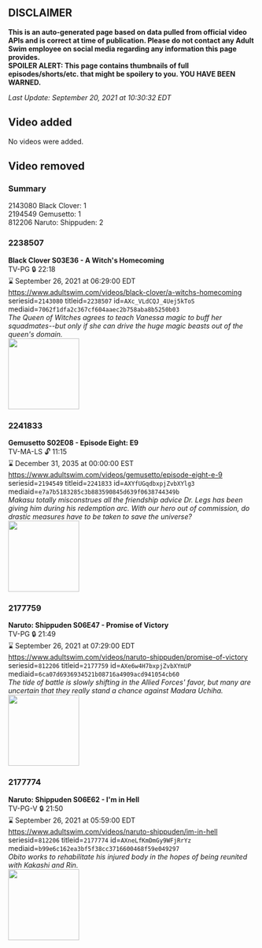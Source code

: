 ## DISCLAIMER
**This is an auto-generated page based on data pulled from official video APIs and is correct at time of publication. Please do not contact any Adult Swim employee on social media regarding any information this page provides.**  
**SPOILER ALERT: This page contains thumbnails of full episodes/shorts/etc. that might be spoilery to you. YOU HAVE BEEN WARNED.**  

_Last Update: September 20, 2021 at 10:30:32 EDT_
## Video added
No videos were added.  
## Video removed
### Summary
2143080 Black Clover: 1  
2194549 Gemusetto: 1  
812206 Naruto: Shippuden: 2  
### 2238507
**Black Clover S03E36 - A Witch's Homecoming**  
TV-PG 🔒 22:18  
⌛ September 26, 2021 at 06:29:00 EDT  
https://www.adultswim.com/videos/black-clover/a-witchs-homecoming  
seriesid=`2143080` titleid=`2238507` id=`AXc_VLdCQJ_4Uej5kToS` mediaid=`7062f1dfa2c367cf604aaec2b758aba8b5250b03`  
_The Queen of Witches agrees to teach Vanessa magic to buff her squadmates--but only if she can drive the huge magic beasts out of the queen's domain._  
<a href="https://media.cdn.adultswim.com/uploads/20210126/thumbnails/2_21126103459-BlackClover_139_WitchesHomecoming.jpg"><img src="https://media.cdn.adultswim.com/uploads/20210126/thumbnails/2_21126103459-BlackClover_139_WitchesHomecoming.jpg" height="144px" /></a>
### 2241833
**Gemusetto S02E08 - Episode Eight: E9**  
TV-MA-LS 🔓 11:15  
⌛ December 31, 2035 at 00:00:00 EST  
https://www.adultswim.com/videos/gemusetto/episode-eight-e-9  
seriesid=`2194549` titleid=`2241833` id=`AXYfUGqdbxpjZvbXYlg3` mediaid=`e7a7b5183285c3b883590845d639f0638744349b`  
_Makasu totally misconstrues all the friendship advice Dr. Legs has been giving him during his redemption arc. With our hero out of commission, do drastic measures have to be taken to save the universe?_  
<a href="https://media.cdn.adultswim.com/uploads/20201201/thumbnails/2_201211218485-GSMP_208.jpg"><img src="https://media.cdn.adultswim.com/uploads/20201201/thumbnails/2_201211218485-GSMP_208.jpg" height="144px" /></a>
### 2177759
**Naruto: Shippuden S06E47 - Promise of Victory**  
TV-PG 🔒 21:49  
⌛ September 26, 2021 at 07:29:00 EDT  
https://www.adultswim.com/videos/naruto-shippuden/promise-of-victory  
seriesid=`812206` titleid=`2177759` id=`AXe6w4H7bxpjZvbXYmUP` mediaid=`6ca07d6936934521b08716a4909acd941054cb60`  
_The tide of battle is slowly shifting in the Allied Forces' favor, but many are uncertain that they really stand a chance against Madara Uchiha._  
<a href="https://media.cdn.adultswim.com/uploads/20210219/thumbnails/2_21219948281-NarutoShippuden_330_PromiseOfVictory.jpg"><img src="https://media.cdn.adultswim.com/uploads/20210219/thumbnails/2_21219948281-NarutoShippuden_330_PromiseOfVictory.jpg" height="144px" /></a>
### 2177774
**Naruto: Shippuden S06E62 - I'm in Hell**  
TV-PG-V 🔒 21:50  
⌛ September 26, 2021 at 05:59:00 EDT  
https://www.adultswim.com/videos/naruto-shippuden/im-in-hell  
seriesid=`812206` titleid=`2177774` id=`AXneLfKmDmGy9WFjRrYz` mediaid=`b99e6c162ea3bf5f38cc3716600468f59e049297`  
_Obito works to rehabilitate his injured body in the hopes of being reunited with Kakashi and Rin._  
<a href="https://media.cdn.adultswim.com/uploads/20210610/thumbnails/2_216101011216-NarutoShippuden_345_ImInHell.png"><img src="https://media.cdn.adultswim.com/uploads/20210610/thumbnails/2_216101011216-NarutoShippuden_345_ImInHell.png" height="144px" /></a>
